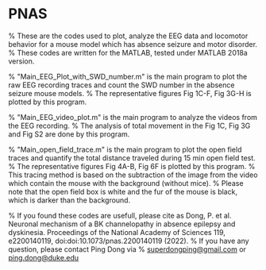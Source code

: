 # PNAS
% These are the codes used to plot, analyze the EEG data and locomotor behavior for a mouse model which has absence seizure and motor disorder.
% These codes are written for the MATLAB, tested under MATLAB 2018a version.

% "Main_EEG_Plot_with_SWD_number.m" is the main program to plot the raw EEG recording traces and count the SWD number in the absence seizure mouse models.
% The representative figures Fig 1C-F, Fig 3G-H is plotted by this program.

% "Main_EEG_video_plot.m" is the main program to analyze the videos from the EEG recording.
% The analysis of total movement in the Fig 1C, Fig 3G and Fig S2 are done by this program.

% "Main_open_field_trace.m" is the main program to plot the open field traces and quantify the total distance traveled during 15 min open field test.
% The representative figures Fig 4A-B, Fig 6F is plotted by this program.
% This tracing method is based on the subtraction of the image from the video which contain the mouse with the background (without mice).
% Please note that the open field box is white and the fur of the mouse is black, which is darker than the background.

% If you found these codes are usefull, please cite as Dong, P. et al. Neuronal mechanism of a BK channelopathy in absence epilepsy and dyskinesia. Proceedings of the National Academy of Sciences 119, e2200140119, doi:doi:10.1073/pnas.2200140119 (2022).
% If you have any question, please contact Ping Dong via
% superdongping@gmail.com or ping.dong@duke.edu
